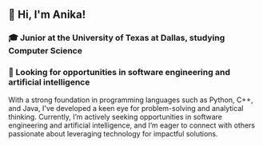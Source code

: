 ## 👋 Hi, I'm Anika!

### 🎓 Junior at the University of Texas at Dallas, studying Computer Science

### 🔭 Looking for opportunities in software engineering and artificial intelligence

With a strong foundation in programming languages such as Python, C++, and Java, I've developed a keen eye for problem-solving and analytical thinking. 
Currently, I’m actively seeking opportunities in software engineering and artificial intelligence, and I’m eager to connect with others passionate about leveraging technology for impactful solutions.

<!--
**anikaguin/anikaguin** is a ✨ _special_ ✨ repository because its `README.md` (this file) appears on your GitHub profile.

Here are some ideas to get you started:

- 🔭 I’m currently working on ...
- 🌱 I’m currently learning ...
- 👯 I’m looking to collaborate on ...
- 🤔 I’m looking for help with ...
- 💬 Ask me about ...
- 📫 How to reach me: ...
- 😄 Pronouns: ...
- ⚡ Fun fact: ...
-->
